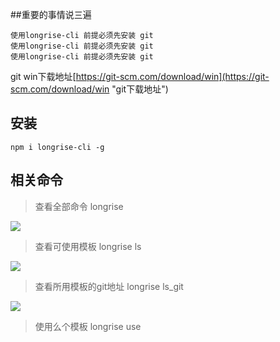 ##重要的事情说三遍

	使用longrise-cli 前提必须先安装 git
	使用longrise-cli 前提必须先安装 git
	使用longrise-cli 前提必须先安装 git
git win下载地址[https://git-scm.com/download/win](https://git-scm.com/download/win "git下载地址")

## 安装
	npm i longrise-cli -g

## 相关命令
> 查看全部命令 longrise

![](http://download.yxybb.com/YXYBB/images/longrise-20180301.png)
	
> 查看可使用模板 longrise ls

![](http://download.yxybb.com/YXYBB/images/longrise-ls-20180314.png)

> 查看所用模板的git地址 longrise ls_git

![](http://download.yxybb.com/YXYBB/images/longrise-ls-git20180314.png)

> 使用么个模板 longrise use <template> (longrise use React-BBW)
`
 这个过程其实就是在github上面克隆项目到本地，所以使用的时候请务必先安装git
`
## 模板后续会持续更新，请实时关注



